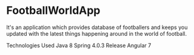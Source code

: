 # FootballWorldApp

It's an application which provides database of footballers and keeps you updated with the latest things happening around in the world of football.

Technologies Used
Java 8
Spring 4.0.3 Release
Angular 7
